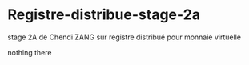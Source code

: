 # Registre-distribue-stage-2a
stage 2A de Chendi ZANG sur registre distribué pour monnaie virtuelle


nothing there
